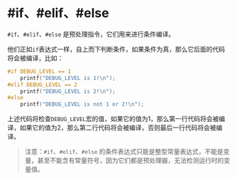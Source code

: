 # #if、#elif、#else

`#if`、`#elif`、`#else` 是预处理指令，它们用来进行条件编译。

他们正如`if`表达式一样，自上而下判断条件，如果条件为真，那么它后面的代码将会被编译，比如：

```c
#if DEBUG_LEVEL == 1
    printf("DEBUG_LEVEL is 1!\n");
#elif DEBUG_LEVEL == 2
    printf("DEBUG_LEVEL is 2!\n");
#else
    printf("DEBUG_LEVEL is not 1 or 2!\n");

```

上述代码将检查`DEBUG_LEVEL`宏的值，如果它的值为1，那么第一行代码将会被编译，如果它的值为2，那么第二行代码将会被编译，否则最后一行代码将会被编译。

> 注意：`#if`、`#elif`、`#else` 的条件表达式只能是整型常量表达式，不能是变量，甚至不能含有常量符号，因为它们都是预处理器，无法检测运行时的变量值。
